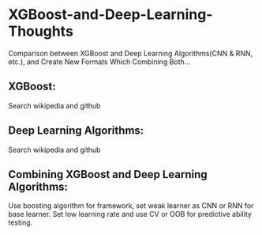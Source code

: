 # XGBoost-and-Deep-Learning-Thoughts
Comparison between XGBoost and Deep Learning Algorithms(CNN & RNN, etc.), and Create New Formats Which Combining Both...

## XGBoost:
Search wikipedia and github

## Deep Learning Algorithms:
Search wikipedia and github

## Combining XGBoost and Deep Learning Algorithms:
Use boosting algorithm for framework, set weak learner as CNN or RNN for base learner. Set low learning rate and use CV or OOB for predictive ability testing.



